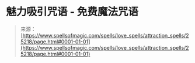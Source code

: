 <!--yml

category: 未分类

date: 2024-06-12 19:11:57

-->

# 魅力吸引咒语 - 免费魔法咒语

> 来源：[https://www.spellsofmagic.com/spells/love_spells/attraction_spells/25218/page.html#0001-01-01](https://www.spellsofmagic.com/spells/love_spells/attraction_spells/25218/page.html#0001-01-01)
